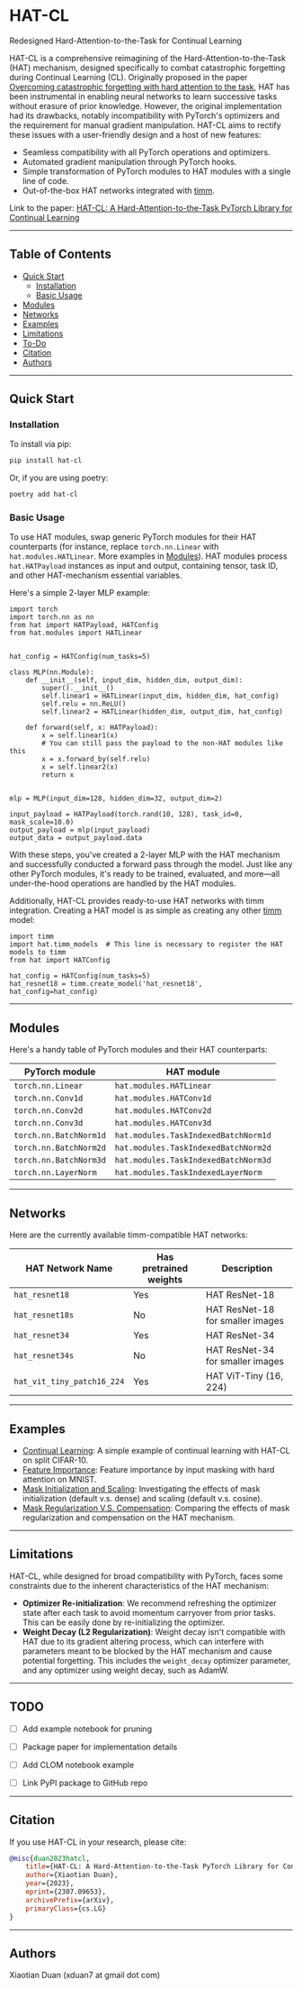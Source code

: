 # HAT-CL

Redesigned Hard-Attention-to-the-Task for Continual Learning

HAT-CL is a comprehensive reimagining of the Hard-Attention-to-the-Task (HAT) mechanism, designed specifically to combat catastrophic forgetting during Continual Learning (CL). 
Originally proposed in the paper [Overcoming catastrophic forgetting with hard attention to the task](https://arxiv.org/abs/1612.00796), HAT has been instrumental in enabling neural networks to learn successive tasks without erasure of prior knowledge. 
However, the original implementation had its drawbacks, notably incompatibility with PyTorch's optimizers and the requirement for manual gradient manipulation.
HAT-CL aims to rectify these issues with a user-friendly design and a host of new features:

- Seamless compatibility with all PyTorch operations and optimizers.
- Automated gradient manipulation through PyTorch hooks.
- Simple transformation of PyTorch modules to HAT modules with a single line of code.
- Out-of-the-box HAT networks integrated with [timm](https://github.com/huggingface/pytorch-image-models).

Link to the paper: [HAT-CL: A Hard-Attention-to-the-Task PyTorch Library for Continual Learning](https://arxiv.org/abs/2307.09653)


---

## Table of Contents

- [Quick Start](#quick-start)
  - [Installation](#installation)
  - [Basic Usage](#basic-usage)
- [Modules](#modules)
- [Networks](#networks)
- [Examples](#examples)
- [Limitations](#limitations)
- [To-Do](#todo)
- [Citation](#citation)
- [Authors](#authors)


---

## Quick Start

### Installation

To install via pip:

```bash
pip install hat-cl
```

Or, if you are using poetry:

```bash
poetry add hat-cl
```

### Basic Usage

To use HAT modules, swap generic PyTorch modules for their HAT counterparts (for instance, replace `torch.nn.Linear` with `hat.modules.HATLinear`. More examples in [Modules](#modules)). HAT modules process `hat.HATPayload` instances as input and output, containing tensor, task ID, and other HAT-mechanism essential variables.

Here's a simple 2-layer MLP example:

```python3
import torch
import torch.nn as nn
from hat import HATPayload, HATConfig
from hat.modules import HATLinear


hat_config = HATConfig(num_tasks=5)

class MLP(nn.Module):
    def __init__(self, input_dim, hidden_dim, output_dim):
        super().__init__()
        self.linear1 = HATLinear(input_dim, hidden_dim, hat_config)
        self.relu = nn.ReLU()
        self.linear2 = HATLinear(hidden_dim, output_dim, hat_config)
        
    def forward(self, x: HATPayload):
        x = self.linear1(x)
        # You can still pass the payload to the non-HAT modules like this
        x = x.forward_by(self.relu)
        x = self.linear2(x)
        return x
    
    
mlp = MLP(input_dim=128, hidden_dim=32, output_dim=2)

input_payload = HATPayload(torch.rand(10, 128), task_id=0, mask_scale=10.0)
output_payload = mlp(input_payload)
output_data = output_payload.data
```

With these steps, you've created a 2-layer MLP with the HAT mechanism and successfully conducted a forward pass through the model. 
Just like any other PyTorch modules, it's ready to be trained, evaluated, and more—all under-the-hood operations are handled by the HAT modules.

Additionally, HAT-CL provides ready-to-use HAT networks with timm integration. Creating a HAT model is as simple as creating any other [timm](www.github.com/rwightman/pytorch-image-models) model:

```python3
import timm
import hat.timm_models  # This line is necessary to register the HAT models to timm
from hat import HATConfig

hat_config = HATConfig(num_tasks=5)
hat_resnet18 = timm.create_model('hat_resnet18', hat_config=hat_config)
```

---

## Modules

Here's a handy table of PyTorch modules and their HAT counterparts:

| PyTorch module         | HAT module                           |
|------------------------|--------------------------------------|
| `torch.nn.Linear`      | `hat.modules.HATLinear`              |
| `torch.nn.Conv1d`      | `hat.modules.HATConv1d`              |
| `torch.nn.Conv2d`      | `hat.modules.HATConv2d`              |
| `torch.nn.Conv3d`      | `hat.modules.HATConv3d`              |
| `torch.nn.BatchNorm1d` | `hat.modules.TaskIndexedBatchNorm1d` |
| `torch.nn.BatchNorm2d` | `hat.modules.TaskIndexedBatchNorm2d` |
| `torch.nn.BatchNorm3d` | `hat.modules.TaskIndexedBatchNorm3d` |
| `torch.nn.LayerNorm`   | `hat.modules.TaskIndexedLayerNorm`   |


---


## Networks

Here are the currently available timm-compatible HAT networks:

| HAT Network Name           | Has pretrained weights | Description                      |
|----------------------------|------------------------|----------------------------------|
| `hat_resnet18`             | Yes                    | HAT ResNet-18                    |
| `hat_resnet18s`            | No                     | HAT ResNet-18 for smaller images |
| `hat_resnet34`             | Yes                    | HAT ResNet-34                    |
| `hat_resnet34s`            | No                     | HAT ResNet-34 for smaller images |
| `hat_vit_tiny_patch16_224` | Yes                    | HAT ViT-Tiny (16, 224)           |


---

## Examples

- [Continual Learning](examples%2Fcontinual_learning.ipynb): A simple example of continual learning with HAT-CL on split CIFAR-10.
- [Feature Importance](examples%2Ffeature_importance.ipynb): Feature importance by input masking with hard attention on MNIST.
- [Mask Initialization and Scaling](examples%2Fmask_initialization_and_scaling.ipynb): Investigating the effects of mask initialization (default v.s. dense) and scaling (default v.s. cosine). 
- [Mask Regularization V.S. Compensation](examples%2Fmask_regularization_vs_compensation.ipynb): Comparing the effects of mask regularization and compensation on the HAT mechanism.


---

## Limitations

HAT-CL, while designed for broad compatibility with PyTorch, faces some constraints due to the inherent characteristics of the HAT mechanism:

- **Optimizer Re-initialization**: We recommend refreshing the optimizer state after each task to avoid momentum carryover from prior tasks. This can be easily done by re-initializing the optimizer.
- **Weight Decay (L2 Regularization)**: Weight decay isn't compatible with HAT due to its gradient altering process, which can interfere with parameters meant to be blocked by the HAT mechanism and cause potential forgetting. This includes the `weight_decay` optimizer parameter, and any optimizer using weight decay, such as AdamW.


---


## TODO

- [ ] Add example notebook for pruning
- [ ] Package paper for implementation details
- [ ] Add CLOM notebook example
- [ ] Link PyPI package to GitHub repo


---

## Citation

If you use HAT-CL in your research, please cite:

```bibtex
@misc{duan2023hatcl,
    title={HAT-CL: A Hard-Attention-to-the-Task PyTorch Library for Continual Learning}, 
    author={Xiaotian Duan},
    year={2023},
    eprint={2307.09653},
    archivePrefix={arXiv},
    primaryClass={cs.LG}
}
```


---

## Authors

Xiaotian Duan (xduan7 at gmail dot com)

